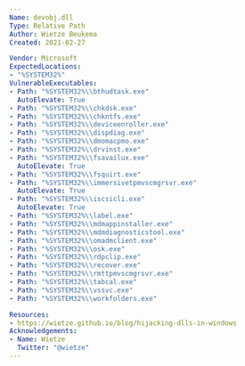 ```yaml
---
Name: devobj.dll
Type: Relative Path
Author: Wietze Beukema
Created: 2021-02-27

Vendor: Microsoft
ExpectedLocations:
- "%SYSTEM32%"
VulnerableExecutables:
- Path: "%SYSTEM32%\\bthudtask.exe"
  AutoElevate: True
- Path: "%SYSTEM32%\\chkdsk.exe"
- Path: "%SYSTEM32%\\chkntfs.exe"
- Path: "%SYSTEM32%\\deviceenroller.exe"
- Path: "%SYSTEM32%\\dispdiag.exe"
- Path: "%SYSTEM32%\\dmomacpmo.exe"
- Path: "%SYSTEM32%\\drvinst.exe"
- Path: "%SYSTEM32%\\fsavailux.exe"
  AutoElevate: True
- Path: "%SYSTEM32%\\fsquirt.exe"
- Path: "%SYSTEM32%\\immersivetpmvscmgrsvr.exe"
  AutoElevate: True
- Path: "%SYSTEM32%\\iscsicli.exe"
  AutoElevate: True
- Path: "%SYSTEM32%\\label.exe"
- Path: "%SYSTEM32%\\mdmappinstaller.exe"
- Path: "%SYSTEM32%\\mdmdiagnosticstool.exe"
- Path: "%SYSTEM32%\\omadmclient.exe"
- Path: "%SYSTEM32%\\osk.exe"
- Path: "%SYSTEM32%\\rdpclip.exe"
- Path: "%SYSTEM32%\\recover.exe"
- Path: "%SYSTEM32%\\rmttpmvscmgrsvr.exe"
- Path: "%SYSTEM32%\\tabcal.exe"
- Path: "%SYSTEM32%\\vssvc.exe"
- Path: "%SYSTEM32%\\workfolders.exe"

Resources:
- https://wietze.github.io/blog/hijacking-dlls-in-windows
Acknowledgements:
- Name: Wietze
  Twitter: "@wietze"
---
```


